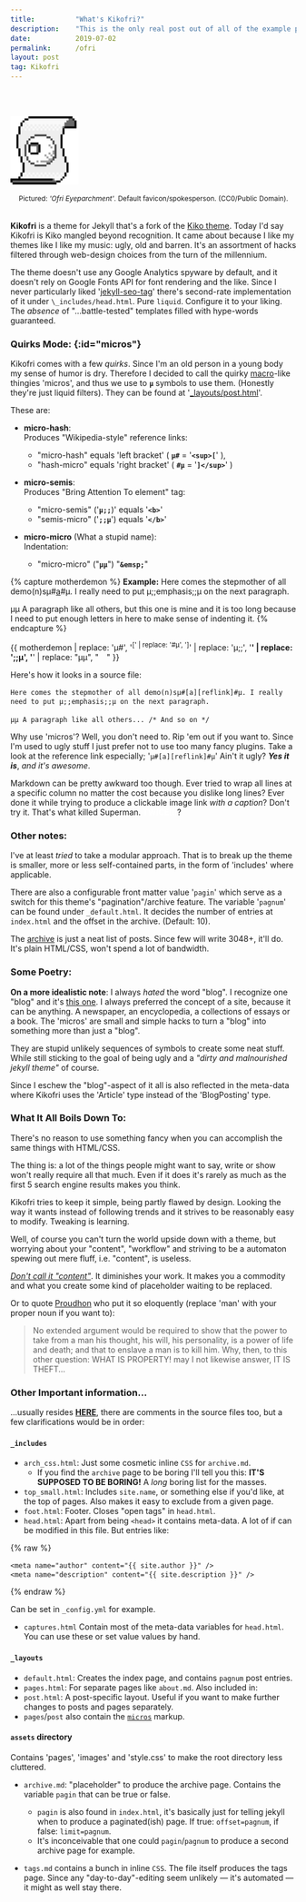 ```yaml
---
title:          "What's Kikofri?"
description:    "This is the only real post out of all of the example posts. A description of Kikofri."
date:           2019-07-02
permalink:      /ofri
layout: post
tag: Kikofri
---
```


<style>
img {
    width: 120px;
    margin: 3rem auto 0 auto;
}
p.pic {
    margin: auto;
    margin-bottom: 2rem;
    text-align: center;
    font-size: 0.75rem;
}
</style>

![Kikofrieye. Used as default favicon. CC0.](/assets/images/kikofrieye.png)
<p class="pic">Pictured: <em>'Ofri Eyeparchment'</em>. Default
favicon/spokesperson.  (CC0/Public Domain).</p> 


**Kikofri** is a theme for Jekyll that's a fork of the [Kiko theme][1]. Today I'd
say Kikofri is Kiko mangled beyond recognition. It came about because I like my
themes like I like my music: ugly, old and barren. It's an assortment of hacks
filtered through web-design choices from the turn of the millennium.

The theme doesn't use any Google Analytics spyware by default, and it doesn't rely on
Google Fonts API for font rendering and the like. Since I never particularly
liked '[jekyll-seo-tag][2]' there's second-rate implementation of it under
`\_includes/head.html`. Pure `liquid`. Configure it to your liking. The _absence_
of "...battle-tested" templates filled with hype-words guaranteed.

[1]: https://github.com/gfjaru/Kiko
[2]: https://github.com/jekyll/jekyll-seo-tag


### Quirks Mode: [](){:id="micros"}

Kikofri comes with a few _quirks_. Since I'm an old person in a young body my
sense of humor is dry. Therefore I decided to call the quirky [macro][4]-like
thingies 'micros', and thus we use to **`µ`** symbols to use them. (Honestly
they're just liquid filters). They can be found at '[\_layouts/post.html][5]'.

These are:

* **micro-hash**:  
    Produces "Wikipedia-style" reference links:
    - "micro-hash" equals 'left bracket' ( **`µ#`** = '**`<sup>[`**' ),
    - "hash-micro" equals 'right bracket' ( **`#µ`** = '**`]</sup>`**' )
            
* **micro-semis**:  
    Produces "Bring Attention To element" tag:
    - "micro-semis" ('**`µ;;`**)' equals '**`<b>`**'
    - "semis-micro" ('**`;;µ`**') equals '**`</b>`**'
            
* **micro-micro** (What a stupid name):  
    Indentation:
    - "micro-micro" ("**`µµ`**") "**`&emsp;`**"

[4]: https://en.wikipedia.org/wiki/Macro_(computer_science)
[5]: https://github.com/kxxvii/Kikofri/blob/master/_layouts/post.html

{% capture motherdemon %}
**Example:** Here comes the stepmother of all demo(n)sµ#[a][reflink]#µ. I
really need to put µ;;emphasis;;µ on the next paragraph.

µµ A paragraph like all others, but this one is mine and it is too long because I
need to put enough letters in here to make sense of indenting it.
{% endcapture %}

{{ motherdemon | replace: 'µ#', '<sup>[' | replace: '#µ', ']</sup>'
| replace: 'µ;;', '<b>' | replace: ';;µ', '</b>'
| replace: "µµ", "&emsp;" }}


Here's how it looks in a source file:

```
Here comes the stepmother of all demo(n)sµ#[a][reflink]#µ. I really
need to put µ;;emphasis;;µ on the next paragraph.

µµ A paragraph like all others... /* And so on */
```

[reflink]: https://en.wikipedia.org/wiki/The_Mother_of_All_Demos

Why use 'micros'? Well, you don't need to. Rip 'em out if you want to. Since
I'm used to ugly stuff I just prefer not to use too many fancy plugins. Take a
look at the reference link especially; '`µ#[a][reflink]#µ`' Ain't it ugly?
***Yes it is***, _and it's awesome_.

Markdown can be pretty awkward too though. Ever tried to wrap all lines at a
specific column no matter the cost because you dislike long lines? Ever done it
while trying to produce a clickable image link _with a caption_? Don't try it.
That's what killed Superman.<style>a.d{color: #fff;font-weight:bold;}a.d:hover
{color:#000;}</style><a class="d"> TWICE!!!</a>?

### Other notes: ###

I've at least _tried_ to take a modular approach. That is to break up the theme
is smaller, more or less  self-contained parts, in the form of 'includes' where
applicable.

There are also a configurable front matter value '`pagin`' which serve as a
switch for this theme's "pagination"/archive feature. The variable '`pagnum`'
can be found under `_default.html`. It decides the number of entries at
`index.html` and the offset in the archive. (Default: 10).

The [archive](/archive) is just a neat list of posts. Since few will write
3048+, it'll do. It's plain HTML/CSS, won't spend a lot of bandwidth.

### Some Poetry: ###

**On a more idealistic note**: I always _hated_ the word "blog". I recognize
one "blog" and it's [this one][8]. I always preferred the concept of a site,
because it can be anything. A newspaper, an encyclopedia, a collections of
essays or a book. The 'micros' are small and simple hacks to turn a "blog" into
something more than just a "blog".

They are stupid unlikely sequences of symbols to create some neat stuff. While
still sticking to the goal of being ugly and a _"dirty and malnourished jekyll
theme"_ of course.

Since I eschew the "blog"-aspect of it all is also reflected in the meta-data
where Kikofri uses the 'Article' type instead of the 'BlogPosting' type.

[8]: https://metroid.fandom.com/wiki/Alpha_Blogg

### What It All Boils Down To: ###

There's no reason to use something fancy  when you can accomplish the same
things with HTML/CSS.

The thing is: a lot of the things people might want to say, write or show won't
really require all that much. Even if it does it's rarely as much as the first
5 search engine results makes you think.

Kikofri tries to keep it simple, being partly flawed by design. Looking the way
it wants instead of following trends and it strives to be reasonably easy to
modify. Tweaking is learning.

Well, of course you can't turn the world upside down with a theme, but worrying
about your "content", "workflow" and striving to be a automaton spewing out
mere fluff, i.e. "content", is useless.

[_Don't call it "content"_][works]. It diminishes your work. It makes you a
commodity and what you create some kind of placeholder waiting to be replaced.

[works]: https://www.gnu.org/philosophy/words-to-avoid.html#Content

Or to quote [Proudhon][prod] who put it so eloquently (replace 'man' with your
proper noun if you want to):

> No extended argument would be required to show that the power to take from a
> man his thought, his will, his personality, is a power of life and death; and
> that to enslave a man is to kill him. Why, then, to this other question: WHAT
> IS PROPERTY! may I not likewise answer, IT IS THEFT...

[prod]: /2016/07/16/example-post_01.html#property-is-theft---


### Other Important information...

...usually resides [**HERE**](https://github.com/kxxvii/Kikofri/tree/master),
there are comments in the source files too, but a few clarifications would be
in order:

#### `_includes`

* `arch_css.html`: Just some cosmetic inline `CSS` for `archive.md`.
  - If you find the `archive` page to be boring I'll tell you this: **IT'S
    SUPPOSED TO BE BORING!** A _long_ boring list for the masses.
* `top_small.html`: Includes `site.name`, or something else if you'd like, at
  the top of pages. Also makes it easy to exclude from a given page.
* `foot.html`: Footer. Closes "open tags" in `head.html`.
* `head.html`: Apart from being `<head>` it contains meta-data. A lot of if can
  be modified in this file. But entries like:
    
{% raw %}
```
<meta name="author" content="{{ site.author }}" />
<meta name="description" content="{{ site.description }}" />
```
{% endraw %}

Can be set in `_config.yml` for example.
* `captures.html` Contain most of the meta-data variables for `head.html`. You
  can use these or set value values by hand.

#### `_layouts`

* `default.html`: Creates the index page, and contains `pagnum` post entries.
* `pages.html`: For separate pages like `about.md`. Also included in:
* `post.html`: A post-specific layout. Useful if you want to make further
  changes to posts and pages separately.
* `pages`/`post` also  contain the [`micros`](#micros) markup.

#### `assets` directory

Contains 'pages', 'images' and 'style.css' to make the root directory less
cluttered.

* `archive.md`: "placeholder" to produce the archive page. Contains the
  variable `pagin` that can be true or false.
  - `pagin` is also found in `index.html`, it's basically just for telling
    jekyll when to produce a paginated(ish) page. If true: `offset=pagnum`, if
    false: `limit=pagnum`.
  - It's inconceivable that one could `pagin`/`pagnum` to produce a second
    archive page for example.

* `tags.md` contains a bunch in inline `CSS`. The file itself produces the tags
  page. Since any "day-to-day"-editing seem unlikely — it's automated — it
  might as well stay there.
